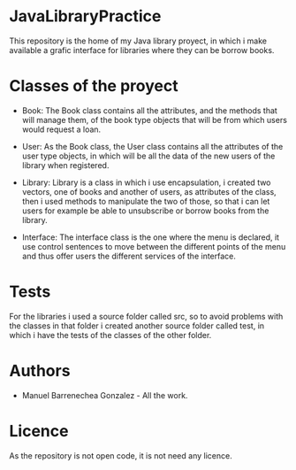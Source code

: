 # JavaLibraryPractice
This repository is the home of my Java library proyect, in which i make available a grafic interface for libraries where they can be borrow books.

# Classes of the proyect
- Book: The Book class contains all the attributes, and the methods that will manage them, of the book type objects that will be from which users would request a loan.

- User: As the Book class, the User class contains all the attributes of the user type objects, in which will be all the data of the new users of the library when registered.

- Library: Library is a class in which i use encapsulation, i created two vectors, one of books and another of users, as attributes of the class, then i used methods to manipulate the two of those, so that i can let users for example be able to unsubscribe or borrow books from the library.

- Interface: The interface class is the one where the menu is declared, it use control sentences to move between the different points of the menu and thus offer users the different services of the interface.

# Tests
For the libraries i used a source folder called src, so to avoid problems with the classes in that folder i created another source folder called test, in which i have the tests of the classes of the other folder.

# Authors
- Manuel Barrenechea Gonzalez - All the work.

# Licence
As the repository is not open code, it is not need any licence.
